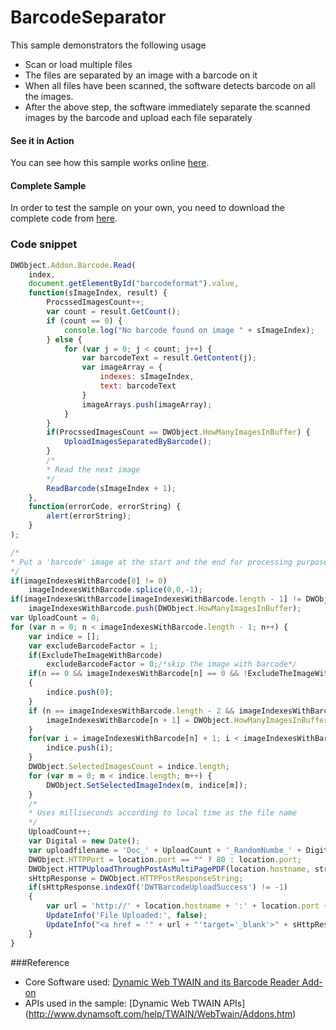 # BarcodeSeparator

This sample demonstrators the following usage

* Scan or load multiple files
* The files are separated by an image with a barcode on it
* When all files have been scanned, the software detects barcode on all the images. 
* After the above step, the software immediately separate the scanned images by the barcode and upload each file separately

#### See it in Action
You can see how this sample works online <a href="http://www.dynamsoft.com/Samples/DWT/DWT_Upload_BarcodeAsSeparator/_Scan.html" target="_blank">here</a>.

#### Complete Sample
In order to test the sample on your own, you need to download the complete code from [here](http://www.dynamsoft.com/Samples/DWT/DWT_Upload_BarcodeAsSeparator.zip).

### Code snippet
```javascript
DWObject.Addon.Barcode.Read(
	index, 
	document.getElementById("barcodeformat").value,
	function(sImageIndex, result) {
		ProcssedImagesCount++;
		var count = result.GetCount();
		if (count == 0) {
			console.log("No barcode found on image " + sImageIndex);
		} else {
			for (var j = 0; j < count; j++) {
				var barcodeText = result.GetContent(j);
				var imageArray = {
					indexes: sImageIndex,
					text: barcodeText
				}
				imageArrays.push(imageArray);
			}
		}
		if(ProcssedImagesCount == DWObject.HowManyImagesInBuffer) {
			UploadImagesSeparatedByBarcode();
		}
		/*
		* Read the next image
		*/
		ReadBarcode(sImageIndex + 1);
	},
	function(errorCode, errorString) {
		alert(errorString);
	}
);
```

```javascript
/*
* Put a 'barcode' image at the start and the end for processing purpose
*/
if(imageIndexesWithBarcode[0] != 0)
	imageIndexesWithBarcode.splice(0,0,-1);
if(imageIndexesWithBarcode[imageIndexesWithBarcode.length - 1] != DWObject.HowManyImagesInBuffer - 1)
	imageIndexesWithBarcode.push(DWObject.HowManyImagesInBuffer);
var UploadCount = 0;
for (var n = 0; n < imageIndexesWithBarcode.length - 1; n++) {				
	var indice = [];
	var excludeBarcodeFactor = 1;
	if(ExcludeTheImageWithBarcode)
		excludeBarcodeFactor = 0;/*skip the image with barcode*/
	if(n == 0 && imageIndexesWithBarcode[n] == 0 && !ExcludeTheImageWithBarcode) 
	{
		indice.push(0);
	}
	if (n == imageIndexesWithBarcode.length - 2 && imageIndexesWithBarcode[n + 1] == DWObject.HowManyImagesInBuffer && excludeBarcodeFactor == 1) {
		imageIndexesWithBarcode[n + 1] = DWObject.HowManyImagesInBuffer - 1;
	}
	for(var i = imageIndexesWithBarcode[n] + 1; i < imageIndexesWithBarcode[n + 1] + excludeBarcodeFactor; i++){
		indice.push(i);
	}
	DWObject.SelectedImagesCount = indice.length;
	for (var m = 0; m < indice.length; m++) {
		DWObject.SetSelectedImageIndex(m, indice[m]);
	}
	/*
	* Uses milliseconds according to local time as the file name
	*/
	UploadCount++;
	var Digital = new Date();
	var uploadfilename = 'Doc_' + UploadCount + '_RandomNumbe_' + Digital.getMilliseconds() + '.pdf'; 
	DWObject.HTTPPort = location.port == "" ? 80 : location.port;
	DWObject.HTTPUploadThroughPostAsMultiPagePDF(location.hostname, strActionPage, uploadfilename);
	sHttpResponse = DWObject.HTTPPostResponseString;
	if(sHttpResponse.indexOf('DWTBarcodeUploadSuccess') != -1)
	{
		var url = 'http://' + location.hostname + ':' + location.port + CurrentPath + 'ImageScanned/' + sHttpResponse.substr(24);
		UpdateInfo('File Uploaded:', false);
		UpdateInfo("<a href = '" + url + "'target='_blank'>" + sHttpResponse.substr(24) + "</a>", true);
	}
}

```
###Reference
* Core Software used: [Dynamic Web TWAIN and its Barcode Reader Add-on](https://www.dynamsoft.com/CustomerPortal/LoginOrRegister.aspx?status=signup&op=4DD608F3803493E4&product=CB4BDC4FF903450C)
* APIs used in the sample: [Dynamic Web TWAIN APIs] (http://www.dynamsoft.com/help/TWAIN/WebTwain/Addons.htm)
